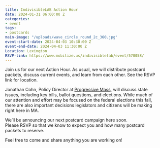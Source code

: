 ```yaml
---
title: IndivisibleLAB Action Hour
date: 2024-01-31 06:00:00 Z
categories:
- event
tags:
- postcards
main-image: "/uploads/wave_circle_round_2c_360.jpg"
event-start-date: 2024-04-03 10:30:00 Z
event-end-date: 2024-04-03 11:30:00 Z
Location: Lexington
RSVP-link: https://www.mobilize.us/indivisiblelab/event/570058/
---
```


Join us for our next Action Hour. As usual, we will distribute postcard packets, discuss current events, and learn from each other. See the RSVP link for location. 

Jonathan Cohn, Policy Director at [Progressive Mass](https://www.progressivemass.com/), will discuss state issues, including key bills, ballot questions, and elections. While much of our attention and effort may be focused on the federal elections this fall, there are also important decisions legislators and citizens will be making right here in MA.

We’ll be announcing our next postcard campaign here soon. Please RSVP so that we know to expect you and how many postcard packets to reserve.

Feel free to come and share anything you are working on!